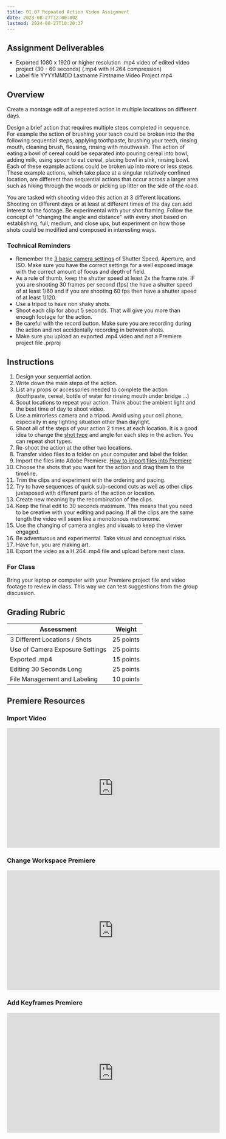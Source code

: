 ```yaml
---
title: 01.07 Repeated Action Video Assignment
date: 2023-08-27T12:00:00Z
lastmod: 2024-08-27T10:20:37
---
```


## Assignment Deliverables

- Exported 1080 x 1920 or higher resolution .mp4 video of edited video project (30 - 60 seconds) (.mp4 with H.264 compression)
- Label file YYYYMMDD Lastname Firstname Video Project.mp4

## Overview

Create a montage edit of a repeated action in multiple locations on different days.

Design a brief action that requires multiple steps completed in sequence. For example the action of brushing your teach could be broken into the the following sequential steps, applying toothpaste, brushing your teeth, rinsing mouth, cleaning brush, flossing, rinsing with mouthwash. The action of eating a bowl of cereal could be separated into pouring cereal into bowl, adding milk, using spoon to eat cereal, placing bowl in sink, rinsing bowl. Each of these example actions could be broken up into more or less steps. These example actions, which take place at a singular relatively confined location, are different than sequential actions that occur across a larger area such as hiking through the woods or picking up litter on the side of the road.

You are tasked with shooting video this action at 3 different locations. Shooting on different days or at least at different times of the day can add interest to the footage. Be experimental with your shot framing. Follow the concept of "changing the angle and distance" with every shot based on establishing, full, medium, and close ups, but experiment on how those shots could be modified and composed in interesting ways.

### Technical Reminders

- Remember the [3 basic camera settings](../../../../photography/basic-camera-settings.md) of Shutter Speed, Aperture, and ISO. Make sure you have the correct settings for a well exposed image with the correct amount of focus and depth of field.
- As a rule of thumb, keep the shutter speed at least 2x the frame rate. IF you are shooting 30 frames per second (fps) the have a shutter speed of at least 1/60 and if you are shooting 60 fps then have a shutter speed of at least 1/120.
- Use a tripod to have non shaky shots.
- Shoot each clip for about 5 seconds. That will give you more than enough footage for the action.
- Be careful with the record button. Make sure you are recording during the action and not accidentally recording in between shots.
- Make sure you upload an exported .mp4 video and not a Premiere project file .prproj

## Instructions

1. Design your sequential action.
2. Write down the main steps of the action.
3. List any props or accessories needed to complete the action (toothpaste, cereal, bottle of water for rinsing mouth under bridge ...)
4. Scout locations to repeat your action. Think about the ambient light and the best time of day to shoot video.
5. Use a mirrorless camera and a tripod. Avoid using your cell phone, especially in any lighting situation other than daylight.
6. Shoot all of the steps of your action 2 times at each location. It is a good idea to change the [shot type](../../../../video/shot-types.md) and angle for each step in the action. You can repeat shot types.
7. Re-shoot the action at the other two locations.
8. Transfer video files to a folder on your computer and label the folder.
9. Import the files into Adobe Premiere. [How to import files into Premiere](../../../../video/adobe-premiere-pro/how-to-import-video-into-premiere-pro.md)
10. Choose the shots that you want for the action and drag them to the timeline.
11. Trim the clips and experiment with the ordering and pacing.
12. Try to have sequences of quick sub-second cuts as well as other clips juxtaposed with different parts of the action or location.
13. Create new meaning by the recombination of the clips.
14. Keep the final edit to 30 seconds maximum. This means that you need to be creative with your editing and pacing. If all the clips are the same length the video will seem like a monotonous metronome.
15. Use the changing of camera angles and visuals to keep the viewer engaged.
16. Be adventurous and experimental. Take visual and conceptual risks.
17. Have fun, you are making art.
18. Export the video as a H.264 .mp4 file and upload before next class.

### For Class

Bring your laptop or computer with your Premiere project file and video footage to review in class. This way we can test suggestions from the group discussion.

## Grading Rubric

<div class="responsive-table-markdown">

| Assessment                      | Weight    |
| ------------------------------- | --------- |
| 3 Different Locations / Shots   | 25 points |
| Use of Camera Exposure Settings | 25 points |
| Exported .mp4                   | 15 points |
| Editing 30 Seconds Long         | 25 points |
| File Management and Labeling    | 10 points |

</div>

## Premiere Resources

<div class="video-grid">

<div class="video-card">

### Import Video

<div class="iframe-16-9-container">
<iframe class="youTubeIframe" width="560" height="315" src="https://www.youtube.com/embed/kpsxbwX0Mpsrel=0" title="YouTube video player" frameborder="0" allow="accelerometer; autoplay; clipboard-write; encrypted-media; gyroscope; picture-in-picture; web-share" allowfullscreen></iframe>
</div>
</div>

<div class="video-card">

### Change Workspace Premiere

<div class="iframe-16-9-container">
<iframe class="youTubeIframe" width="560" height="315" src="https://www.youtube.com/embed/NL-oEPsBn6E?rel=0" title="YouTube video player" frameborder="0" allow="accelerometer; autoplay; clipboard-write; encrypted-media; gyroscope; picture-in-picture; web-share" allowfullscreen></iframe>
</div>
</div>

<div class="video-card">

### Add Keyframes Premiere

<div class="iframe-16-9-container">
<iframe class="youTubeIframe" width="560" height="315" src="https://www.youtube.com/embed/B6MPRzztqjY?rel=0" title="YouTube video player" frameborder="0" allow="accelerometer; autoplay; clipboard-write; encrypted-media; gyroscope; picture-in-picture; web-share" allowfullscreen></iframe>
</div>
</div>

</div>

